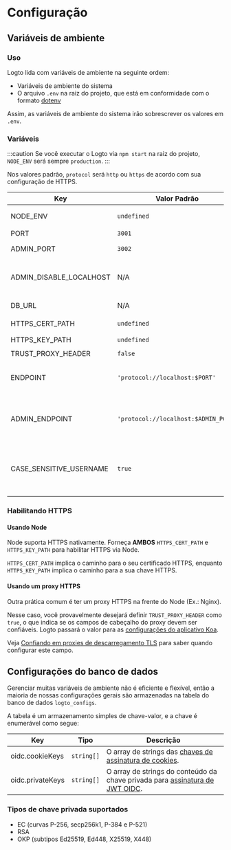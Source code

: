 # Configuração

## Variáveis de ambiente

### Uso

Logto lida com variáveis de ambiente na seguinte ordem:

- Variáveis de ambiente do sistema
- O arquivo `.env` na raiz do projeto, que está em conformidade com o formato [dotenv](https://github.com/motdotla/dotenv#readme)

Assim, as variáveis de ambiente do sistema irão sobrescrever os valores em `.env`.

### Variáveis

:::caution
Se você executar o Logto via `npm start` na raiz do projeto, `NODE_ENV` será sempre `production`.
:::

Nos valores padrão, `protocol` será `http` ou `https` de acordo com sua configuração de HTTPS.

| Key                     | Valor Padrão                         | Tipo                                                     | Descrição                                                                                                                                                                                                                           |
| ----------------------- | ------------------------------------ | -------------------------------------------------------- | ----------------------------------------------------------------------------------------------------------------------------------------------------------------------------------------------------------------------------------- |
| NODE_ENV                | `undefined`                          | <code>'production' &#124; 'test' &#124; undefined</code> | Em que tipo de ambiente o Logto está sendo executado.                                                                                                                                                                               |
| PORT                    | `3001`                               | `number`                                                 | A porta local que o Logto escuta.                                                                                                                                                                                                   |
| ADMIN_PORT              | `3002`                               | `number`                                                 | A porta local que o Logto Admin Console escuta.                                                                                                                                                                                     |
| ADMIN_DISABLE_LOCALHOST | N/A                                  | <code>string &#124; boolean &#124; number</code>         | Defina como `1` ou `true` para desabilitar a porta para o Admin Console. Com `ADMIN_ENDPOINT` não definido, ele desativará completamente o Admin Console.                                                                           |
| DB_URL                  | N/A                                  | `string`                                                 | O [Postgres DSN](https://www.postgresql.org/docs/14/libpq-connect.html#id-1.7.3.8.3.6) para o banco de dados Logto.                                                                                                                 |
| HTTPS_CERT_PATH         | `undefined`                          | <code>string &#124; undefined</code>                     | Veja [Habilitando HTTPS](#enabling-https) para detalhes.                                                                                                                                                                            |
| HTTPS_KEY_PATH          | `undefined`                          | <code>string &#124; undefined</code>                     | Idem.                                                                                                                                                                                                                               |
| TRUST_PROXY_HEADER      | `false`                              | `boolean`                                                | Idem.                                                                                                                                                                                                                               |
| ENDPOINT                | `'protocol://localhost:$PORT'`       | `string`                                                 | Você pode especificar uma URL com seu domínio personalizado para testes online ou produção. Isso também afetará o valor do [identificador do emissor OIDC](https://openid.net/specs/openid-connect-core-1_0.html#IssuerIdentifier). |
| ADMIN_ENDPOINT          | `'protocol://localhost:$ADMIN_PORT'` | `string`                                                 | Você pode especificar uma URL com seu domínio personalizado para produção (Ex.: `ADMIN_ENDPOINT=https://admin.domain.com`). Isso também afetará o valor dos URIs de redirecionamento do Admin Console.                              |
| CASE_SENSITIVE_USERNAME | `true`                               | `boolean`                                                | Especifica se o nome de usuário é sensível a maiúsculas e minúsculas. Tenha cuidado ao modificar este valor; mudanças não ajustarão automaticamente os dados existentes no banco de dados, exigindo gerenciamento manual.           |

### Habilitando HTTPS

#### Usando Node

Node suporta HTTPS nativamente. Forneça **AMBOS** `HTTPS_CERT_PATH` e `HTTPS_KEY_PATH` para habilitar HTTPS via Node.

`HTTPS_CERT_PATH` implica o caminho para o seu certificado HTTPS, enquanto `HTTPS_KEY_PATH` implica o caminho para a sua chave HTTPS.

#### Usando um proxy HTTPS

Outra prática comum é ter um proxy HTTPS na frente do Node (Ex.: Nginx).

Nesse caso, você provavelmente desejará definir `TRUST_PROXY_HEADER` como `true`, o que indica se os campos de cabeçalho do proxy devem ser confiáveis. Logto passará o valor para as [configurações do aplicativo Koa](https://github.com/koajs/koa/blob/master/docs/api/index.md#settings).

Veja [Confiando em proxies de descarregamento TLS](https://github.com/panva/node-oidc-provider/blob/main/docs/README.md#trusting-tls-offloading-proxies) para saber quando configurar este campo.

## Configurações do banco de dados

Gerenciar muitas variáveis de ambiente não é eficiente e flexível, então a maioria de nossas configurações gerais são armazenadas na tabela do banco de dados `logto_configs`.

A tabela é um armazenamento simples de chave-valor, e a chave é enumerável como segue:

| Key              | Tipo                  | Descrição                                                                                                                                     |
| ---------------- | --------------------- | --------------------------------------------------------------------------------------------------------------------------------------------- |
| oidc.cookieKeys  | <code>string[]</code> | O array de strings das [chaves de assinatura de cookies](https://github.com/panva/node-oidc-provider/blob/main/docs/README.md#cookieskeys).   |
| oidc.privateKeys | <code>string[]</code> | O array de strings do conteúdo da chave privada para [assinatura de JWT OIDC](https://openid.net/specs/openid-connect-core-1_0.html#Signing). |

### Tipos de chave privada suportados

- EC (curvas P-256, secp256k1, P-384 e P-521)
- RSA
- OKP (subtipos Ed25519, Ed448, X25519, X448)
